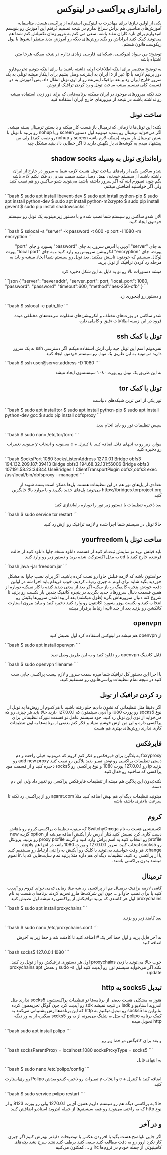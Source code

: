 <h1 lang="fa" dir="rtl" align="right">راه‌اندازی پراکسی در لینوکس</h1>
<p lang="fa" dir="rtl" align="right">یکی از اولین نیازها برای مهاجرت به لینوکس استفاده از پراکسی هست، متاسفانه آموزش‌های مناسبی هم براش سراغ ندارم در نتیجه تصمیم گرفتم این آموزش رو بنویسم امیدوارم برای تازه کاران مفید باشه.
سعی می کنم به مرور زمان تکمیلش کنم شما هم می‌تونید کمک کنید ایراداش رو بگید روش‌های دیگه رو آموزش بدید منتظر ایشو‌ها یا پول ریکوست‌هاتون هستم.</p>
<p lang="fa" dir="rtl" align="right">توضیح: من سواد لینوکسی، شبکه‌ای، فارسی زیادی ندارم در نتیجه ممکنه هرجا متن اشتباه باشه</p>
<p lang="fa" dir="rtl" align="right">یه توضیح مختصر برای اینکه اطلاعات اولیه داشته باشید
ما برای اینکه بتونیم تحریم‌هارو دور بزنیم لازمه با ip غیر از ip ایران به اینترنت وصل بشیم برای اینکار میشه تونلی به یک سرور خارج ایران زد و بعد ترافیک اینترنت رو از اون تونل انتقال داد. پس آموزش به دو قسمت کلی تقسیم میشه ساخت تونل و رد کردن ترافیک از توش </p>
<p lang="fa" dir="rtl" align="right">چند نکته میرورهای موجود در ایران ممکنه برنامه‌هایی که برای دور زدن استفاده میشه رو نداشته باشند در نتیجه از میرورهای خارج ایران استفاده کنید</p>
<h2 lang="fa" dir="rtl" align="right">ساخت تونل</h2>
<p lang="fa" dir="rtl" align="right">نکته: این تونل‌ها تا زمانی که ترمینال باز هست کار میکنه و با بستن ترمینال بسته میشه. اگر می‌خواید ترمینال رو ببندید میتونید اول دستور screen و یا nohup رو بزنید تا تونل با بستن ترمینال باز بمونه (ممکنه لازم باشه screen و nohup رو نصب کنید) ولی من پیشنهاد میدم یه گوشه‌های باز نگهش دارید تا اگر خطایی داد ببنید مشکل چیه</p>
<h2 lang="fa" dir="rtl" align="right">راه‌اندازی تونل به وسیله shadow socks</h2>
<p lang="fa" dir="rtl" align="right">شدو ساکس یکی از راه‌های ساخت تونل هست لازمه شما یه سرور در خارج از ایران داشته باشید از سیستم خودتون بهش وصل بشید
سمت سرور رو فکر نکنم لازم باشه بگم چون تصورم اینه که اگر سرور داشته باشید می‌تونید شدو ساکس رو هم نصب کنید ولی اگر خواستید اضافش میکنم.</p>
```bash
$ sudo apt install libevent-dev
$ sudo apt install python-pip
$ sudo apt install python-dev
$ sudo apt install python-m2crypto
$ sudo pip install gevent
$ sudo pip install shadowsocks
```
<p lang="fa" dir="rtl" align="right">الان شدو ساکس رو سیستم شما نصب شده و با دستور زیر میتونید یک تونل رو سیستم خودتون ایجاد کنید.</p>
```bash
$ sslocal -s “server” -k password -t 600 -p port  -l 1080 -m encryption
```
<p lang="fa" dir="rtl" align="right">به جای "server" آی‌پی یا آدرس سرور، به جای "password" پسورد و جای "port" پورت، جای "encryption" انکریپشن سرویس رو وارد کنید و به جای "local port" پورت لوکال سیستم که خودتون تایینش میکنید. بعد تونل رو سیستم شما ایجاد میشه و باید به مرحله رد کردن ترافیک از تونل برید.</p>
<p lang="fa" dir="rtl" align="right">میشه دستورات بالا رو تو یه فایل به این شکل ذخیره کرد</p>
```json
{
	"server": "sever addr",
        "server_port": port,
        "local_port": 1080,
        "password": "password",
        "timeout":600,
        "method":"aes-256-cfb"
}
```
<p lang="fa" dir="rtl" align="right">و دستور رو اینجوری زد</p>
```bash
$ sslocal -c path_file
```
<p lang="fa" dir="rtl" align="right">شدو ساکس در پورت‌های مختلف و انکریپشن‌های متفاوت سرعت‌های مختلفی میده فرود در این زمینه اطلاعات دقیق و کاملی داره</p>
<h2 lang="fa" dir="rtl" align="right">تونل با کمک ssh</h2>
<p lang="fa" dir="rtl" align="right">نمی‌دونم اسم این تونل چیه ولی ازش استفاده میکنم
اگر دسترسی ssh به یک سرور دارید می‌تونید به این طریق یک تونل رو سیستم خودتون ایجاد کنید</p>
```bash
$ ssh user@server.address -D 1080
```
<p lang="fa" dir="rtl" align="right">به این طریق یک تونل رو پورت ۱۰۸۰ سیستمتون ایجاد میشه</p>
<h2 lang="fa" dir="rtl" align="right">تونل با کمک tor</h2>
<p lang="fa" dir="rtl" align="right">تور یکی از امن ترین شبکه‌های دنیاست</p>
```bash
$ sudo apt install tor
$ sudo apt install python-pip
$ sudo apt install python-dev gcc
$ sudo pip install obfsproxy
```
<p lang="fa" dir="rtl" align="right">سپس تنظیمات تور رو باید انجام بدید</p>
```bash
$ sudo nano /etc/tor/torrc
```
<p lang="fa" dir="rtl" align="right">موارد زیر رو به انتهای فایل اضافه کنید
با کنترل + c می‌تونید و انتخاب y میتونید تغییرات رو ذخیره کنید</p>
```bash
SocksPort 1080
SocksListenAddress 127.0.0.1
Bridge obfs3 194.132.209.187:39413
Bridge obfs3 194.68.32.131:56006
Bridge obfs3 107.191.58.23:34344
UseBridges 1
ClientTransportPlugin obfs2,obfs3 exec /usr/local/bin/obfsproxy --managed
```
<p lang="fa" dir="rtl" align="right">تعدادی از پل‌های تور هم در این تنظیمات هستند، پل‌ها ممکن است بسته شوند از https://bridges.torproject.org می‌تونید پل‌های جدید بگیرید و با موارد بالا جایگزین کنید</p>
<p lang="fa" dir="rtl" align="right">بعد ذخیره تنظیمات با دستور زیر تور را دوباره راه‌اندازی کنید</p>
```bash
$ sudo service tor restart
```
<p lang="fa" dir="rtl" align="right">حالا تونل در سیستم شما اجرا شده و لازمه ترافیک رو ازش رد کنید</p>

<h2 lang="fa" dir="rtl" align="right">ساخت تونل با yourfreedom</h2>
<p lang="fa" dir="rtl" align="right">باید قبلش برید تو سایتش ثبت‌نام کنید از قسمت دانلود نسخه جاوا دانلود کنید از حالت فرشده خارج کنید
با cd به محل اکسترکت شده برید و دستور زیر رو وارد کنید</p>
```bash
java -jar freedom.jar
```
<p lang="fa" dir="rtl" align="right">حواستون باشه که لازمه قبلش جاوا رو نصب کرده باشید. اگر برای نصب جاوا به مشکل خوردید بگید شاید برای اونم یه چیزی ردیف کردیم.
خوب فریدام باید اجرا شه در اولین دفعه خودش پنجره کانفیگ رو باز میکنه اگر بعد از مدتی دیدید کنده یا کار نمیکنه دوباره از همین قسمت دنبال سرور‌های جدید بگردید
در پنجره کانفیگ چندین بار نکست رو بزنید تا شروع کنه دنبال سرورهاش بگره (طول میکشه)
بعد از پیدا شدن سرورها یکیش رو انتخاب کنید و نکست
یوزر پسورد اکانتتون رو وارد کنید دخیره کنید و بیاید بیرون
استارت کانکشن رو بزنید بعد از چند ثانیه ارتباط برقرار میشه</p>

<h2 lang="fa" dir="rtl" align="right">openvpn</h2>
<p lang="fa" dir="rtl" align="right">از openvpn هم میشه در لینوکس استفاده کرد اول نصبش کنید</p>
```bash
$ sudo apt install openvpn
```
<p lang="fa" dir="rtl" align="right">فایل کانفیگ openvpn رو دانلود کنید و به این طریق وصل شید</p>
```bash
$ sudo openvpn filename
```
<p lang="fa" dir="rtl" align="right">با اجرا این دستور کل ترافیک شما میره سمت سرور و لازم نیست پراکسی جایی ست کنید در نتیجه تمام تنظیمات پراسی‌هاتون رو مستقیم کنید.</p>

<h2 lang="fa" dir="rtl" align="right">رد کردن ترافیک از تونل</h2>
<p lang="fa" dir="rtl" align="right">اگر دقیقا مثل تنظیماتی که نشون دادیم جلو رفته باشید با هر کدوم از روش‌ها یه تونل از نوع socks5 رو پورت 1080 و آی‌پی سیتمتون که 127.0.0.1 دارید حالا باید هر چیزی رو که می‌خواید از توی این تونل رد کنید.
خود سیستم عامل تو قسمت نتورک تنظیماتی برای پراکسی داره و لی من ازش خوشم نمیاد و فکر کنم بعضی از برنامه‌ها به اون تنظیمات کاری ندارند
روش‌های بهتری هم هست</p>

<h2 lang="fa" dir="rtl" align="right">فایرفکس</h2>
<p lang="fa" dir="rtl" align="right">foxyproxy یه پلاگین برای فایرفکس و  فکر کنم کروم که می‌تونید خیلی راحت و دم دستی تنظیمات پراکسی رو توش تغییر بدید
پلاگین رو نصب کنید add new proxy رو بزنید ip رو 127.0.0.1 پورت 1080 و نوع پراکسی رو socks5 ذحیره کنید و از قسمت مود پراکسی که ساختید رو فعال کنید</p>
<p lang="fa" dir="rtl" align="right">نکته:‌بدون این پلاگین هم میشه از تنظیمات فایرفکس پراکسی رو تغییر داد ولی این دم دسته</p>
<p lang="fa" dir="rtl" align="right">میتونید تنظیمات دیگه‌ای هم بهش اضافه کنید مثلا aparat.com رو از پراکسی رد نکنه تا سرعت بالاتری داشته باشه</p>

<h2 lang="fa" dir="rtl" align="right">کروم</h2>
<p lang="fa" dir="rtl" align="right">اکستنشنی هست به نام SwitchyOmega که میتونه تنظیمات پراکسی کروم رو باهاش دست کاری کرد
نصبش کنید کنار آدرس بار آیکنش اضافه می‌شه از option گزینه new profile رو انتخاب کنید یه اسم براش وارد کنید و گزینه proxy profile رو بزنید. پروتکل رو socks5 انتخاب کنید. سرور 127.0.0.1 و پورت 1080 باشه در انتها هم apply change.
هر وقت خواستید می‌تونید با کلیک رو آیکنش به راحتی ارتباط رو مستقیم کنید یا از پراکسی رد کنید.
تنظیمات دیگه‌ای هم داره مثلا بزنید تمام سایت‌هایی که با .ir تموم میشند بدون پراکسی باشند.</p>


<h2 lang="fa" dir="rtl" align="right">ترمینال</h2>
<p lang="fa" dir="rtl" align="right">گاهی لازمه ترافیک ترمینال هم از پراکسی رد شه
مثلا زمانی که‌می‌خواید کروم رو آپدیت کنید یا برای نصب جاوا و … چون این شرکت‌ها مارو تحریم کردند
برنامه‌ای هست به نام proxychains اول هر کامندی که بزنید ترافیکش از پراکسی رد میشه
اول نصبش کنید</p>
```bash
$ sudo apt install proxychains
```
<p lang="fa" dir="rtl" align="right">بعد کامند زیر رو بزنید</p>
```bash
$ sudo nano /etc/proxychains.conf
```
<p lang="fa" dir="rtl" align="right">به آخر فایل برید و اول خط آخر یک # اضافه کنید تا کامنت شه
و خط زیر به آخرش اضافه کنید</p>
```bash
socks5  127.0.0.1 1080
```
<p lang="fa" dir="rtl" align="right">خوب حالا می‌تونید با زدن proxychains اول هر دستوری ترافیکش رو از تونل رد کنید.
نکته اگر می‌خواید سیستم تون رو آپدیت کنید اول sudo -s و بعدش proxychains apt update</p>


<h2 lang="fa" dir="rtl" align="right">تبدیل socks5 به http</h2>
<p lang="fa" dir="rtl" align="right">هنوز یه مشکلی هست بعضی از برنامه‌ها تو تنظیمات پراکسیشون  socks5 ندارند مثل اندروید استادیو و sdk! در نتیجه نمیشه sdk رو آپدیت کرد چون گوگل تحریممون کرده بنابراین ما socks5 رو تبدیل میکنیم به http که این برنامه‌ها ازش پشتیبانی می‌کنند به کمک برنامه polipo که مثل یه شلنگ می‌مونه از یه ور socks5 میگیره از یه ور دیگه http تحویل میده</p>
```bash
sudo apt install polipo
```
<p lang="fa" dir="rtl" align="right">و بعد برای کافیگش دو خط زیر رو</p>
```bash
socksParentProxy = localhost:1080
socksProxyType = socks5
```
<p lang="fa" dir="rtl" align="right">به انتهای فایل</p>
```bash
$ sudo nano /etc/polipo/config
```
<p lang="fa" dir="rtl" align="right">اضافه کنید با کنترل + c و انتخاب y تغییرات رو ذخیره کنیدو بعدش Polipo رو ری‌استارت کنید</p>
```bash
$ sudo service polipo restart
```
<p lang="fa" dir="rtl" align="right">حالا یه پراکسی دیگه هم رو سیستم داریم همون آی‌پی 127.0.0.1 ولی رو پورت 8123 و از نوع http که به راحتی می‌تونید رو همه سیستم‌ها از جمله اندروید استادیو اضافش کنید</p>

<h2 lang="fa" dir="rtl" align="right">و در آخر</h2>
<p lang="fa" dir="rtl" align="right">اگر جایی ناواضح هست بگید با افزودن عکس یا توضیحات دقیقتر بهترش کنیم
اگر چیزی کار نکرد ارور رو به دقت مطالعه کنید سعی کنید برطف کنید نشد سرچ نشد بچه‌های کامینیوتی از جمله خودم در فروم‌ها irc و … کمکتون می‌کنیم</p>

